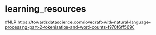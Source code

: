 # learning_resources

#NLP
https://towardsdatascience.com/lovecraft-with-natural-language-processing-part-2-tokenisation-and-word-counts-f970f6ff5690
